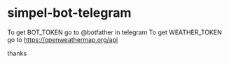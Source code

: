 # simpel-bot-telegram

To get BOT_TOKEN go to @botfather in telegram
To get WEATHER_TOKEN go to https://openweathermap.org/api

thanks
